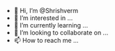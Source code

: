 - 👋 Hi, I’m @Shrishverm
- 👀 I’m interested in ...
- 🌱 I’m currently learning ...
- 💞️ I’m looking to collaborate on ...
- 📫 How to reach me ...

<!---
Shrishverm/Shrishverm is a ✨ special ✨ repository because its `README.md` (this file) appears on your GitHub profile.
You can click the Preview link to take a look at your changes.
--->
